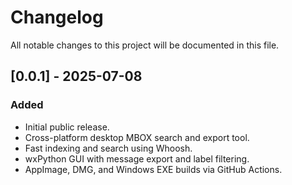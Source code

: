 # Changelog

All notable changes to this project will be documented in this file.

## [0.0.1] - 2025-07-08
### Added
- Initial public release.
- Cross-platform desktop MBOX search and export tool.
- Fast indexing and search using Whoosh.
- wxPython GUI with message export and label filtering.
- AppImage, DMG, and Windows EXE builds via GitHub Actions.
